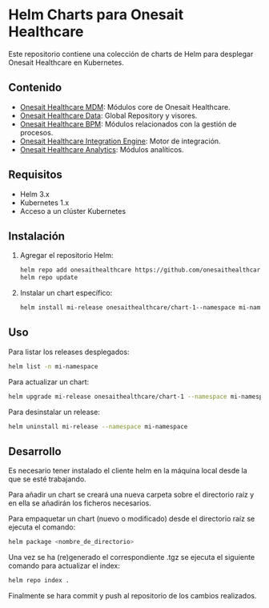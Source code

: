 # Helm Charts para Onesait Healthcare

Este repositorio contiene una colección de charts de Helm para desplegar Onesait Healthcare en Kubernetes.

## Contenido

- [Onesait Healthcare MDM](onesaithealthcare-mdm-chart/): Módulos core de Onesait Healthcare.
- [Onesait Healthcare Data](onesaithealthcare-data-chart/): Global Repository y visores.
- [Onesait Healthcare BPM](onesaithealthcare-bpm-chart/): Módulos relacionados con la gestión de procesos.
- [Onesait Healthcare Integration Engine](onesaithealthcare-iengine-chart/): Motor de integración.
- [Onesait Healthcare Analytics](onesaithealthcare-analytics-chart/): Módulos analíticos.


## Requisitos

- Helm 3.x
- Kubernetes 1.x
- Acceso a un clúster Kubernetes

## Instalación

1. Agregar el repositorio Helm:
   ```sh
   helm repo add onesaithealthcare https://github.com/onesaithealthcare/onesaithealthcare-charts
   helm repo update
   ```

2. Instalar un chart específico:
   ```sh
   helm install mi-release onesaithealthcare/chart-1--namespace mi-namespace
   ```

## Uso

Para listar los releases desplegados:
```sh
helm list -n mi-namespace
```

Para actualizar un chart:
```sh
helm upgrade mi-release onesaithealthcare/chart-1 --namespace mi-namespace
```

Para desinstalar un release:
```sh
helm uninstall mi-release --namespace mi-namespace
```


## Desarrollo

Es necesario tener instalado el cliente helm en la máquina local desde la que se esté trabajando.

Para añadir un chart se creará una nueva carpeta sobre el directorio raíz y en ella se añadirán los ficheros necesarios.

Para empaquetar un chart (nuevo o modificado) desde el directorio raíz se ejecuta el comando:
```sh
helm package <nombre_de_directorio>
```

Una vez se ha (re)generado el correspondiente .tgz se ejecuta el siguiente comando para actualizar el index:
```sh
helm repo index .
```

Finalmente se hara commit y push al repositorio de los cambios realizados.


